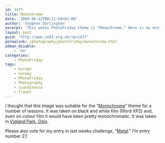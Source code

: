 ```yaml
---
id: 1477
title: Monochrome
date: '2009-06-12T08:21:54+01:00'
author: 'Stephen Darlington'
excerpt: 'This weeks PhotoFriday theme is "Monochrome." Here is my entry.'
layout: post
guid: 'http://www.zx81.org.uk/?p=1477'
permalink: /photography/photofriday/monochrome.html
adman_disable:
    - 'on'
categories:
    - PhotoFriday
tags:
    - europe
    - norway
    - PhotoFriday
    - Photography
    - scandinavia
    - Travel
---
```


I thought that this image was suitable for the “[Monochrome](http://www.photofriday.com/archives/challenge/000884.php)” theme for a number of reasons. It was taken on black and white film (Ilford XP2) and, even on colour film it would have been pretty monochromatic. It was taken in [Vigland Park, Oslo](http://www.zx81.org.uk/travel/norway.html).

Please also vote for my entry in last weeks challenge, “[Metal](http://www.photofriday.com/linkviewer.php?id=881).” I’m entry number 27.